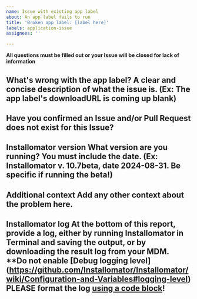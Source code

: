 ```yaml
---
name: Issue with existing app label
about: An app label fails to run
title: 'Broken app label: [label here]'
labels: application-issue
assignees: ''

---
```


**All questions must be filled out or your Issue will be closed for lack of information**

**What's wrong with the app label?**
A clear and concise description of what the issue is. (Ex: The app label's downloadURL is coming up blank)
---

**Have you confirmed an Issue and/or Pull Request does not exist for this Issue?**
---

**Installomator version**
What version are you running? You must include the date. (Ex: Installomator v. 10.7beta, date 2024-08-31. Be specific if running the beta!)
---

**Additional context**
Add any other context about the problem here.
---

**Installomator log**
**At the bottom of this report**, provide a log, either by running Installomator in Terminal and saving the output, or by downloading the result log from your MDM. **Do not enable [Debug logging level] (https://github.com/Installomator/Installomator/wiki/Configuration-and-Variables#logging-level) PLEASE format the log [using a code block](https://docs.github.com/en/get-started/writing-on-github/working-with-advanced-formatting/creating-and-highlighting-code-blocks#fenced-code-blocks)!
---
